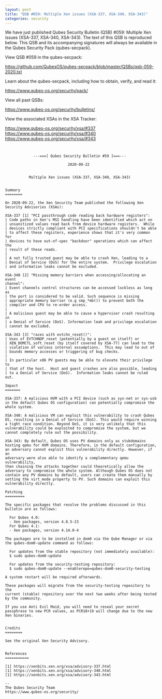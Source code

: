 ```yaml
---
layout: post
title: "QSB #059: Multiple Xen issues (XSA-337, XSA-340, XSA-343)"
categories: security
---
```


We have just published Qubes Security Bulletin (QSB) #059: 
Multiple Xen issues (XSA-337, XSA-340, XSA-343).
The text of this QSB is reproduced below. This QSB and its accompanying
signatures will always be available in the Qubes Security Pack (qubes-secpack).

View QSB #059 in the qubes-secpack:

<https://github.com/QubesOS/qubes-secpack/blob/master/QSBs/qsb-059-2020.txt>

Learn about the qubes-secpack, including how to obtain, verify, and read it:

<https://www.qubes-os.org/security/pack/>

View all past QSBs:

<https://www.qubes-os.org/security/bulletins/>

View the associated XSAs in the XSA Tracker:

<https://www.qubes-os.org/security/xsa/#337>  
<https://www.qubes-os.org/security/xsa/#340>  
<https://www.qubes-os.org/security/xsa/#343>

```


             ---===[ Qubes Security Bulletin #59 ]===---

                             2020-09-22


           Multiple Xen issues (XSA-337, XSA-340, XSA-343)


Summary
========

On 2020-09-22, the Xen Security Team published the following Xen
Security Advisories (XSAs):

XSA-337 [1] "PCI passthrough code reading back hardware registers":
| Code paths in Xen's MSI handling have been identified which act on
| unsanitized values read back from device hardware registers.  While
| devices strictly compliant with PCI specifications shouldn't be able
| to affect these registers, experience shows that it's very common for
| devices to have out-of-spec "backdoor" operations which can affect the
| result of these reads.
| 
| A not fully trusted guest may be able to crash Xen, leading to a
| Denial of Service (DoS) for the entire system.  Privilege escalation
| and information leaks cannot be excluded.

XSA-340 [2] "Missing memory barriers when accessing/allocating an event
channel":
| Event channels control structures can be accessed lockless as long as
| the port is considered to be valid. Such sequence is missing
| appropriate memory barrier (e.g smp_*mb()) to prevent both the
| compiler and CPU to re-order access.
| 
| A malicious guest may be able to cause a hypervisor crash resulting in
| a Denial of Service (DoS). Information leak and privilege escalation
| cannot be excluded.

XSA-343 [3] "races with evtchn_reset()":
| Uses of EVTCHNOP_reset (potentially by a guest on itself) or
| XEN_DOMCTL_soft_reset (by itself covered by XSA-77) can lead to the
| violation of various internal assumptions.  This may lead to out of
| bounds memory accesses or triggering of bug checks.
| 
| In particular x86 PV guests may be able to elevate their privilege to
| that of the host.  Host and guest crashes are also possible, leading
| to a Denial of Service (DoS).  Information leaks cannot be ruled out.

Impact
=======

XSA-337: A malicious HVM with a PCI device (such as sys-net or sys-usb
in the default Qubes OS configuration) can potentially compromise the
whole system.

XSA-340: A malicious VM can exploit this vulnerability to crash Qubes
OS, resulting in a Denial of Service (DoS). This would require winning
a tight race condition. Beyond DoS, it is very unlikely that this
vulnerability could be exploited to compromise the system, but we
cannot completely rule out the possibility.

XSA-343: By default, Qubes OS uses PV domains only as stubdomains
hosting qemu for HVM domains. Therefore, in the default configuration,
an adversary cannot exploit this vulnerability directly. However, if an
adversary were also able to identify a complementary qemu vulnerability,
then chaining the attacks together could theoretically allow the
adversary to compromise the whole system. Although Qubes OS does not
contain any PV domains by default, users can create them manually by
setting the virt_mode property to PV. Such domains can exploit this
vulnerability directly.

Patching
=========

The specific packages that resolve the problems discussed in this
bulletin are as follows:

  For Qubes 4.0:
  - Xen packages, version 4.8.5-23
  For Qubes 4.1:
  - Xen packages, version 4.14.0-4

The packages are to be installed in dom0 via the Qube Manager or via
the qubes-dom0-update command as follows:

  For updates from the stable repository (not immediately available):
  $ sudo qubes-dom0-update

  For updates from the security-testing repository:
  $ sudo qubes-dom0-update --enablerepo=qubes-dom0-security-testing

A system restart will be required afterwards.

These packages will migrate from the security-testing repository to the
current (stable) repository over the next two weeks after being tested
by the community.

If you use Anti Evil Maid, you will need to reseal your secret
passphrase to new PCR values, as PCR18+19 will change due to the new
Xen binaries.


Credits
========

See the original Xen Security Advisory.


References
===========

[1] https://xenbits.xen.org/xsa/advisory-337.html
[1] https://xenbits.xen.org/xsa/advisory-340.html
[1] https://xenbits.xen.org/xsa/advisory-343.html

--
The Qubes Security Team
https://www.qubes-os.org/security/
```

